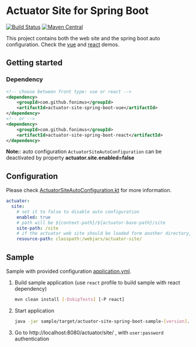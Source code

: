 # Actuator Site for Spring Boot

[![Build Status](https://travis-ci.org/fonimus/actuator-site-spring-boot.svg?branch=master)](https://travis-ci.org/fonimus/actuator-site-spring-boot)
[![Maven Central](https://img.shields.io/maven-central/v/com.github.fonimus/actuator-site-spring-boot-parent.svg?label=%22maven%20central%22)](https://search.maven.org/search?q=g:%22com.github.fonimus%22%20AND%20a:%22actuator-site-spring-boot-starter%22)

This project contains both the web site and the spring boot auto configuration. Check the 
[vue](https://fonimus.github.io/actuator-site-spring-boot/docs/vue/#/)
and [react](https://fonimus.github.io/actuator-site-spring-boot/docs/react/#/) demos.

## Getting started

### Dependency

```xml
<!-- choose between front type: vue or react -->
<dependency>
    <groupId>com.github.fonimus</groupId>
    <artifactId>actuator-site-spring-boot-vue</artifactId>
</dependency>
<!-- or -->
<dependency>
    <groupId>com.github.fonimus</groupId>
    <artifactId>actuator-site-spring-boot-react</artifactId>
</dependency>
```

**Note:**: auto configuration `ActuatorSiteAutoConfiguration` can be deactivated by property **actuator.site.enabled=false**

## Configuration

Please check [ActuatorSiteAutoConfiguration.kt](starter/src/main/kotlin/com/github/fonimus/actuator/site/ActuatorSiteAutoConfiguration.kt) for more information.

```yaml
actuator:
  site:
    # set it to false to disable auto configuration
    enabled: true
    # path will be ${context-path}/${actuator-base-path}/site
    site-path: /site
    # if the actuator web site should be loaded form another directory, or if you want to use custom web site
    resource-path: classpath:/webjars/actuator-site/
```

## Sample

Sample with provided configuration [application.yml](./sample/src/main/resources/application.yml). 

1. Build sample application (use `react` profile to build sample with react dependency)

    ```bash
    mvn clean install [-DskipTests] [-P react]
    ```
1. Start application

    ```bash
    java -jar sample/target/actuator-site-spring-boot-sample-[version].jar
    ```  
    
1. Go to http://localhost:8080/actuator/site/ , with `user:password` authentication
